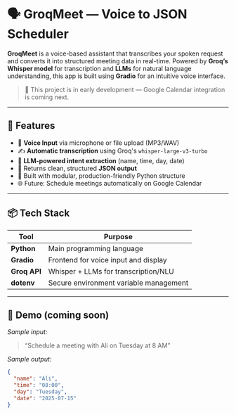 # 🗣️ GroqMeet — Voice to JSON Scheduler

**GroqMeet** is a voice-based assistant that transcribes your spoken request and converts it into structured meeting data in real-time. Powered by **Groq’s Whisper model** for transcription and **LLMs** for natural language understanding, this app is built using **Gradio** for an intuitive voice interface.

> 🚧 This project is in early development — Google Calendar integration is coming next.

---

## 🎯 Features

- 🎤 **Voice Input** via microphone or file upload (MP3/WAV)
- ✍️ **Automatic transcription** using Groq's `whisper-large-v3-turbo`
- 🤖 **LLM-powered intent extraction** (name, time, day, date)
- 🧠 Returns clean, structured **JSON output**
- 🧪 Built with modular, production-friendly Python structure
- 🌐 Future: Schedule meetings automatically on Google Calendar

---

## 📦 Tech Stack

| Tool         | Purpose                                |
|--------------|----------------------------------------|
| **Python**   | Main programming language              |
| **Gradio**   | Frontend for voice input and display   |
| **Groq API** | Whisper + LLMs for transcription/NLU   |
| **dotenv**   | Secure environment variable management |

---

## 📸 Demo (coming soon)

_Sample input:_  
> “Schedule a meeting with Ali on Tuesday at 8 AM”

_Sample output:_

```json
{
  "name": "Ali",
  "time": "08:00",
  "day": "Tuesday",
  "date": "2025-07-15"
}
